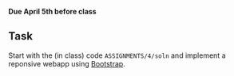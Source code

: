 **Due April 5th before class**

## Task 
Start with the (in class) code ``ASSIGNMENTS/4/soln`` and implement a
reponsive webapp using [Bootstrap](http://getbootstrap.com/).



